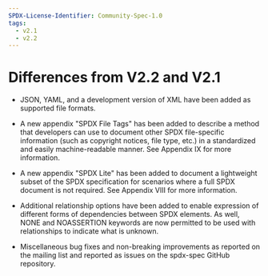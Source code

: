 ```yaml
---
SPDX-License-Identifier: Community-Spec-1.0
tags:
  - v2.1
  - v2.2
---
```


# Differences from V2.2 and V2.1

- JSON, YAML, and a development version of XML have been added as supported
  file formats.

- A new appendix "SPDX File Tags" has been added to describe a method that
  developers can use to document other SPDX file-specific information
  (such as copyright notices, file type, etc.) in a standardized and easily
  machine-readable manner. See Appendix IX for more information.

- A new appendix "SPDX Lite" has been added to document a lightweight subset of
  the SPDX specification for scenarios where a full SPDX document is not
  required. See Appendix VIII for more information.

- Additional relationship options have been added to enable expression of
  different forms of dependencies between SPDX elements. As well, NONE and
  NOASSERTION keywords are now permitted to be used with relationships to
  indicate what is unknown.

- Miscellaneous bug fixes and non-breaking improvements as reported on the
  mailing list and reported as issues on the spdx-spec GitHub repository.
